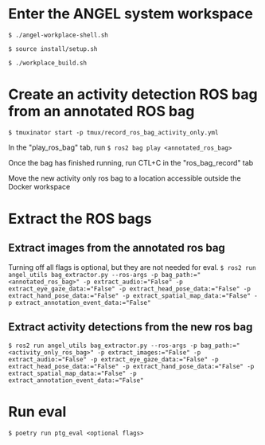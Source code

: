 # Enter the ANGEL system workspace
`$ ./angel-workplace-shell.sh`

`$ source install/setup.sh`

`$ ./workplace_build.sh`

# Create an activity detection ROS bag from an annotated ROS bag
`$ tmuxinator start -p tmux/record_ros_bag_activity_only.yml`

In the "play_ros_bag" tab, run
`$ ros2 bag play <annotated_ros_bag>`

Once the bag has finished running, run CTL+C in the "ros_bag_record" tab

Move the new activity only ros bag to a location accessible outside the Docker workspace

# Extract the ROS bags
## Extract images from the annotated ros bag
Turning off all flags is optional, but they are not needed for eval. 
`$ ros2 run angel_utils bag_extractor.py --ros-args -p bag_path:="<annotated_ros_bag>" -p extract_audio:="False" -p extract_eye_gaze_data:="False" -p extract_head_pose_data:="False" -p extract_hand_pose_data:="False" -p extract_spatial_map_data:="False" -p extract_annotation_event_data:="False"`

## Extract activity detections from the new ros bag
`$ ros2 run angel_utils bag_extractor.py --ros-args -p bag_path:="<activity_only_ros_bag>" -p extract_images:="False" -p extract_audio:="False" -p extract_eye_gaze_data:="False" -p extract_head_pose_data:="False" -p extract_hand_pose_data:="False" -p extract_spatial_map_data:="False" -p extract_annotation_event_data:="False"`

# Run eval
`$ poetry run ptg_eval <optional flags>`

